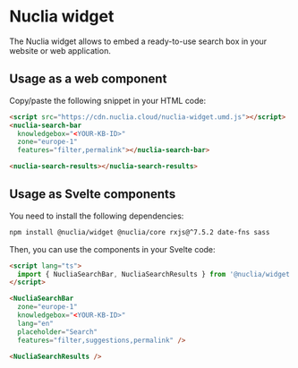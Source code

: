 # Nuclia widget

The Nuclia widget allows to embed a ready-to-use search box in your website or web application.

## Usage as a web component

Copy/paste the following snippet in your HTML code:

```html
<script src="https://cdn.nuclia.cloud/nuclia-widget.umd.js"></script>
<nuclia-search-bar
  knowledgebox="<YOUR-KB-ID>"
  zone="europe-1"
  features="filter,permalink"></nuclia-search-bar>

<nuclia-search-results></nuclia-search-results>
```

## Usage as Svelte components

You need to install the following dependencies:

```bash
npm install @nuclia/widget @nuclia/core rxjs@^7.5.2 date-fns sass
```

Then, you can use the components in your Svelte code:

```html
<script lang="ts">
  import { NucliaSearchBar, NucliaSearchResults } from '@nuclia/widget';
</script>

<NucliaSearchBar
  zone="europe-1"
  knowledgebox="<YOUR-KB-ID>"
  lang="en"
  placeholder="Search"
  features="filter,suggestions,permalink" />

<NucliaSearchResults />
```
